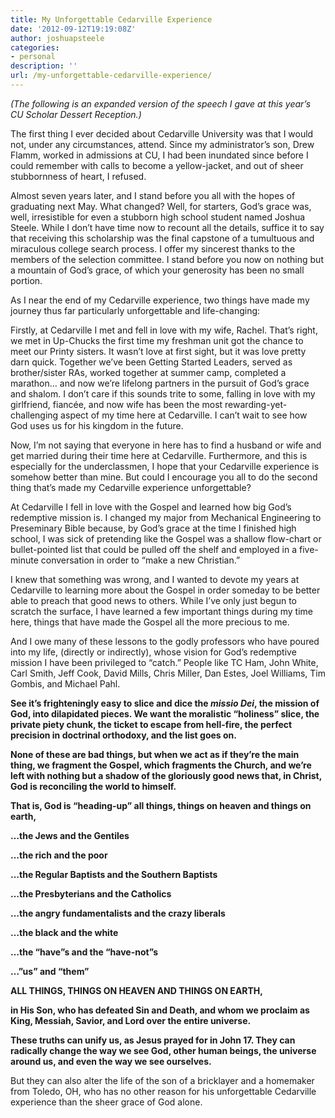 ```yaml
---
title: My Unforgettable Cedarville Experience
date: '2012-09-12T19:19:08Z'
author: joshuapsteele
categories:
- personal
description: ''
url: /my-unforgettable-cedarville-experience/
---
```

*(The following is an expanded version of the speech I gave at this year’s CU Scholar Dessert Reception.)*

The first thing I ever decided about Cedarville University was that I would not, under any circumstances, attend. Since my administrator’s son, Drew Flamm, worked in admissions at CU, I had been inundated since before I could remember with calls to become a yellow-jacket, and out of sheer stubbornness of heart, I refused.

Almost seven years later, and I stand before you all with the hopes of graduating next May. What changed? Well, for starters, God’s grace was, well, irresistible for even a stubborn high school student named Joshua Steele. While I don’t have time now to recount all the details, suffice it to say that receiving this scholarship was the final capstone of a tumultuous and miraculous college search process. I offer my sincerest thanks to the members of the selection committee. I stand before you now on nothing but a mountain of God’s grace, of which your generosity has been no small portion.

As I near the end of my Cedarville experience, two things have made my journey thus far particularly unforgettable and life-changing:

Firstly, at Cedarville I met and fell in love with my wife, Rachel. That’s right, we met in Up-Chucks the first time my freshman unit got the chance to meet our Printy sisters. It wasn’t love at first sight, but it was love pretty darn quick. Together we’ve been Getting Started Leaders, served as brother/sister RAs, worked together at summer camp, completed a marathon… and now we’re lifelong partners in the pursuit of God’s grace and shalom. I don’t care if this sounds trite to some, falling in love with my girlfriend, fiancée, and now wife has been the most rewarding-yet-challenging aspect of my time here at Cedarville. I can’t wait to see how God uses us for his kingdom in the future.

Now, I’m not saying that everyone in here has to find a husband or wife and get married during their time here at Cedarville. Furthermore, and this is especially for the underclassmen, I hope that your Cedarville experience is somehow better than mine. But could I encourage you all to do the second thing that’s made my Cedarville experience unforgettable?

At Cedarville I fell in love with the Gospel and learned how big God’s redemptive mission is. I changed my major from Mechanical Engineering to Preseminary Bible because, by God’s grace at the time I finished high school, I was sick of pretending like the Gospel was a shallow flow-chart or bullet-pointed list that could be pulled off the shelf and employed in a five-minute conversation in order to “make a new Christian.”

I knew that something was wrong, and I wanted to devote my years at Cedarville to learning more about the Gospel in order someday to be better able to preach that good news to others. While I’ve only just begun to scratch the surface, I have learned a few important things during my time here, things that have made the Gospel all the more precious to me.

And I owe many of these lessons to the godly professors who have poured into my life, (directly or indirectly), whose vision for God’s redemptive mission I have been privileged to “catch.” People like TC Ham, John White, Carl Smith, Jeff Cook, David Mills, Chris Miller, Dan Estes, Joel Williams, Tim Gombis, and Michael Pahl.

**See it’s frighteningly easy to slice and dice the *missio Dei*, the mission of God, into dilapidated pieces. We want the moralistic “holiness” slice, the private piety chunk, the ticket to escape from hell-fire, the perfect precision in doctrinal orthodoxy, and the list goes on.**

**None of these are bad things, but when we act as if they’re the main thing, we fragment the Gospel, which fragments the Church, and we’re left with nothing but a shadow of the gloriously good news that, in Christ, God is reconciling the world to himself.**

**That is, God is “heading-up” all things, things on heaven and things on earth,**

**…the Jews and the Gentiles**

**…the rich and the poor**

**…the Regular Baptists and the Southern Baptists**

**…the Presbyterians and the Catholics**

**…the angry fundamentalists and the crazy liberals**

**…the black and the white**

**…the “have”s and the “have-not”s**

**…”us” and “them”**

**ALL THINGS, THINGS ON HEAVEN AND THINGS ON EARTH,**

 **in His Son, who has defeated Sin and Death, and whom we proclaim as King, Messiah, Savior, and Lord over the entire universe.**

**These truths can unify us, as Jesus prayed for in John 17. They can radically change the way we see God, other human beings, the universe around us, and even the way we see ourselves.**

But they can also alter the life of the son of a bricklayer and a homemaker from Toledo, OH, who has no other reason for his unforgettable Cedarville experience than the sheer grace of God alone.